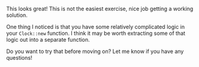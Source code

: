 This looks great! This is not the easiest exercise, nice job getting a working solution.

One thing I noticed is that you have some relatively complicated logic in your `Clock::new` function. I think it may be worth extracting some of that logic out into a separate function.

Do you want to try that before moving on? Let me know if you have any questions!